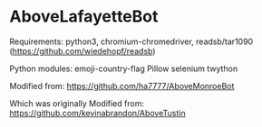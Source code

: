 # AboveLafayetteBot

Requirements: python3, chromium-chromedriver, readsb/tar1090 (https://github.com/wiedehopf/readsb)

Python modules: emoji-country-flag Pillow selenium twython

Modified from: https://github.com/ha7777/AboveMonroeBot

Which was originally Modified from: https://github.com/kevinabrandon/AboveTustin
